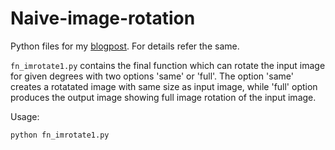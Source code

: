 # Naive-image-rotation

Python files for my [blogpost](https://shrishailsgajbhar.github.io/post/Image-Processing-Image-Rotation-Without-Library-Functions). For details refer the same.

`fn_imrotate1.py` contains the final function which can rotate the input image for given degrees with two options 'same' or 'full'. The option 'same' creates 
 a rotatated image with same size as input image, while 'full' option produces the output image showing full image rotation of the input image.
 
Usage:

```bash
python fn_imrotate1.py
```
